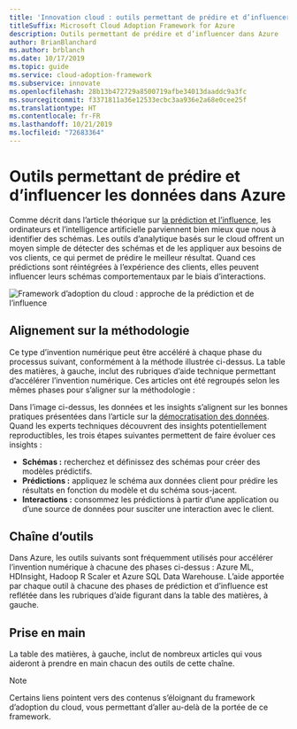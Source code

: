 ```yaml
---
title: 'Innovation cloud : outils permettant de prédire et d’influencer dans Azure'
titleSuffix: Microsoft Cloud Adoption Framework for Azure
description: Outils permettant de prédire et d’influencer dans Azure
author: BrianBlanchard
ms.author: brblanch
ms.date: 10/17/2019
ms.topic: guide
ms.service: cloud-adoption-framework
ms.subservice: innovate
ms.openlocfilehash: 28b13b472729a8500719afbe34013daaddc9a3fc
ms.sourcegitcommit: f3371811a36e12533ecbc3aa936e2a68e0cee25f
ms.translationtype: HT
ms.contentlocale: fr-FR
ms.lasthandoff: 10/21/2019
ms.locfileid: "72683364"
---
```

# <a name="tools-to-predict-and-influence-data-in-azure"></a>Outils permettant de prédire et d’influencer les données dans Azure

Comme décrit dans l’article théorique sur [la prédiction et l’influence](../considerations/predict.md), les ordinateurs et l’intelligence artificielle parviennent bien mieux que nous à identifier des schémas. Les outils d’analytique basés sur le cloud offrent un moyen simple de détecter des schémas et de les appliquer aux besoins de vos clients, ce qui permet de prédire le meilleur résultat. Quand ces prédictions sont réintégrées à l’expérience des clients, elles peuvent influencer leurs schémas comportementaux par le biais d’interactions.

![Framework d’adoption du cloud : approche de la prédiction et de l’influence](../../_images/innovate/predict-and-influence.png)

## <a name="alignment-to-the-methodology"></a>Alignement sur la méthodologie

Ce type d’invention numérique peut être accéléré à chaque phase du processus suivant, conformément à la méthode illustrée ci-dessus. La table des matières, à gauche, inclut des rubriques d’aide technique permettant d’accélérer l’invention numérique. Ces articles ont été regroupés selon les mêmes phases pour s’aligner sur la méthodologie :

Dans l’image ci-dessus, les données et les insights s’alignent sur les bonnes pratiques présentées dans l’article sur la [démocratisation des données](./data.md). Quand les experts techniques découvrent des insights potentiellement reproductibles, les trois étapes suivantes permettent de faire évoluer ces insights :

- **Schémas :** recherchez et définissez des schémas pour créer des modèles prédictifs.
- **Prédictions :** appliquez le schéma aux données client pour prédire les résultats en fonction du modèle et du schéma sous-jacent.
- **Interactions :** consommez les prédictions à partir d’une application ou d’une source de données pour susciter une interaction avec le client.

## <a name="toolchain"></a>Chaîne d’outils

Dans Azure, les outils suivants sont fréquemment utilisés pour accélérer l’invention numérique à chacune des phases ci-dessus : Azure ML, HDInsight, Hadoop R Scaler et Azure SQL Data Warehouse. L’aide apportée par chaque outil à chacune des phases de prédiction et d’influence est reflétée dans les rubriques d’aide figurant dans la table des matières, à gauche.

## <a name="get-started"></a>Prise en main

La table des matières, à gauche, inclut de nombreux articles qui vous aideront à prendre en main chacun des outils de cette chaîne.

> [!NOTE]
> Certains liens pointent vers des contenus s’éloignant du framework d’adoption du cloud, vous permettant d’aller au-delà de la portée de ce framework.
